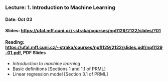 ### Lecture: 1. Introduction to Machine Learning
#### Date: Oct 03
#### Slides: https://ufal.mff.cuni.cz/~straka/courses/npfl129/2122/slides/?01
#### Reading: https://ufal.mff.cuni.cz/~straka/courses/npfl129/2122/slides.pdf/npfl129-01.pdf, PDF Slides

- _Introduction to machine learning_
- Basic definitions [Sections 1 and 1.1 of PRML]
- Linear regression model [Section 3.1 of PRML]
